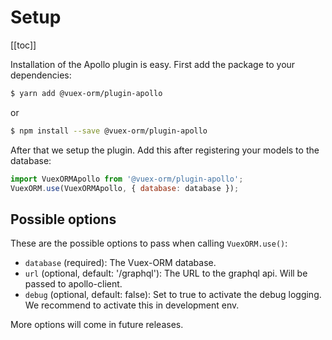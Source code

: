 # Setup

[[toc]]

Installation of the Apollo plugin is easy. First add the package to your dependencies:

```bash
$ yarn add @vuex-orm/plugin-apollo
```

or

```bash
$ npm install --save @vuex-orm/plugin-apollo
```


After that we setup the plugin. Add this after registering your models to the database:

```javascript
import VuexORMApollo from '@vuex-orm/plugin-apollo';
VuexORM.use(VuexORMApollo, { database: database });
```

## Possible options

These are the possible options to pass when calling `VuexORM.use()`:

- `database` (required): The Vuex-ORM database.
- `url` (optional, default: '/graphql'): The URL to the graphql api. Will be passed to apollo-client.
- `debug` (optional, default: false): Set to true to activate the debug logging. We recommend to activate this in
  development env.

More options will come in future releases.
